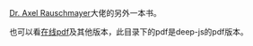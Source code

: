 [Dr. Axel Rauschmayer](https://exploringjs.com/)大佬的另外一本书。

也可以看[在线pdf](https://exploringjs.com/deep-js/)及其他版本，此目录下的pdf是deep-js的pdf版本。
